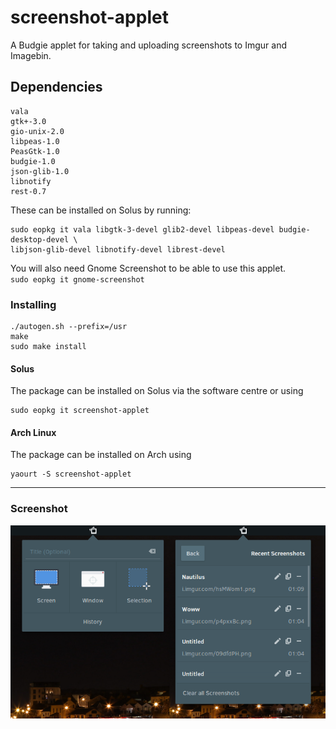 # screenshot-applet
A Budgie applet for taking and uploading screenshots to Imgur and Imagebin.

## Dependencies
```
vala
gtk+-3.0
gio-unix-2.0
libpeas-1.0
PeasGtk-1.0
budgie-1.0
json-glib-1.0
libnotify
rest-0.7
```

These can be installed on Solus by running:  
```
sudo eopkg it vala libgtk-3-devel glib2-devel libpeas-devel budgie-desktop-devel \
libjson-glib-devel libnotify-devel librest-devel
```

You will also need Gnome Screenshot to be able to use this applet.  
`sudo eopkg it gnome-screenshot`

### Installing
```
./autogen.sh --prefix=/usr
make
sudo make install
```
#### Solus
The package can be installed on Solus via the software centre or using
```
sudo eopkg it screenshot-applet
```

#### Arch Linux
The package can be installed on Arch using
```
yaourt -S screenshot-applet
```

---

### Screenshot
![Screenshot](screenshot.png)
